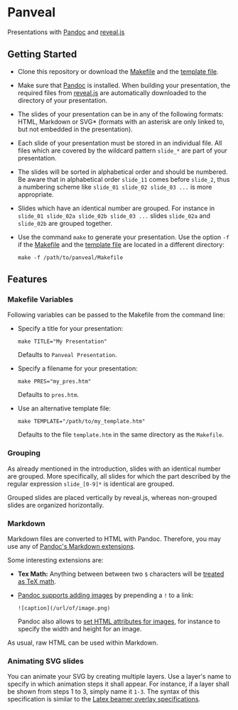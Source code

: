 # Panveal
Presentations with [Pandoc](https://pandoc.org/)
and [reveal.js](https://revealjs.com/)

## Getting Started

* Clone this repository or download the
  [Makefile](https://github.com/michael-platzer/panveal/raw/master/Makefile)
  and the
  [template file](https://github.com/michael-platzer/panveal/raw/master/template.htm).

* Make sure that [Pandoc](https://pandoc.org/) is installed.
  When building your presentation,
  the required files from [reveal.js](https://revealjs.com/)
  are automatically downloaded to the directory of your presentation.

* The slides of your presentation can be in any of the following formats:
  HTML, Markdown or SVG&ast;
  (formats with an asterisk are only linked to,
  but not embedded in the presentation).

* Each slide of your presentation must be stored in an individual file.
  All files which are covered by the wildcard pattern `slide_*`
  are part of your presentation.

* The slides will be sorted in alphabetical order and should be numbered.
  Be aware that in alphabetical order `slide_11` comes before `slide_2`,
  thus a numbering scheme like `slide_01 slide_02 slide_03 ...`
  is more appropriate.

* Slides which have an identical number are grouped. For instance in
  `slide_01 slide_02a slide_02b slide_03 ...`
  slides `slide_02a` and `slide_02b` are grouped together.

* Use the command `make` to generate your presentation.
  Use the option `-f` if the
  [Makefile](https://github.com/michael-platzer/panveal/raw/master/Makefile)
  and the
  [template file](https://github.com/michael-platzer/panveal/raw/master/template.htm)
  are located in a different directory:
  ```
  make -f /path/to/panveal/Makefile
  ```

## Features

### Makefile Variables

Following variables can be passed to the Makefile from the command line:

* Specify a title for your presentation:
  ```
  make TITLE="My Presentation"
  ```
  Defaults to `Panveal Presentation`.

* Specify a filename for your presentation:
  ```
  make PRES="my_pres.htm"
  ```
  Defaults to `pres.htm`.

* Use an alternative template file:
  ```
  make TEMPLATE="/path/to/my_template.htm"
  ```
  Defaults to the file `template.htm` in the same directory as the `Makefile`.

### Grouping

As already mentioned in the introduction,
slides with an identical number are grouped.
More specifically, all slides for which the part
described by the regular expression `slide_[0-9]*` is identical are grouped.

Grouped slides are placed vertically by reveal.js,
whereas non-grouped slides are organized horizontally.

### Markdown

Markdown files are converted to HTML with Pandoc.
Therefore, you may use any of
[Pandoc's Markdown extensions](https://pandoc.org/MANUAL.html#pandocs-markdown).

Some interesting extensions are:

* **Tex Math:** Anything between between two `$` characters
  will be [treated as TeX math](https://pandoc.org/MANUAL.html#math).

* [Pandoc supports adding images](https://pandoc.org/MANUAL.html#images)
  by prepending a `!` to a link:

  ```
  ![caption](/url/of/image.png)
  ```

  Pandoc also allows to
  [set HTML attributes for images](https://pandoc.org/MANUAL.html#extension-link_attributes),
  for instance to specify the width and height for an image.

As usual, raw HTML can be used within Markdown.

### Animating SVG slides

You can animate your SVG by creating multiple layers.
Use a layer's name to specify in which animation steps it shall appear.
For instance, if a layer shall be shown from steps 1 to 3,
simply name it `1-3`.
The syntax of this specification is similar to the [Latex beamer overlay
specifications](https://www.sharelatex.com/blog/2013/08/20/beamer-series-pt4.html#overlays-and-text-formatting).
